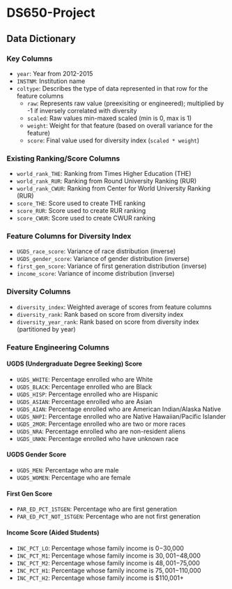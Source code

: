 # DS650-Project

## Data Dictionary

### Key Columns
- `year`: Year from 2012-2015
- `INSTNM`: Institution name
- `coltype`: Describes the type of data represented in that row for the feature columns
  - `raw`: Represents raw value (preexisiting or engineered); multiplied by -1 if inversely correlated with diversity
  - `scaled`: Raw values min-maxed scaled (min is 0, max is 1)
  - `weight`: Weight for that feature (based on overall variance for the feature)
  - `score`: Final value used for diversity index (`scaled * weight`)

### Existing Ranking/Score Columns
- `world_rank_THE`: Ranking from Times Higher Education (THE)
- `world_rank_RUR`: Ranking from Round University Ranking (RUR)
- `world_rank_CWUR`: Ranking from Center for World University Ranking (RUR)
- `score_THE`: Score used to create THE ranking
- `score_RUR`: Score used to create RUR ranking
- `score_CWUR`: Score used to create CWUR ranking

### Feature Columns for Diversity Index
- `UGDS_race_score`: Variance of race distribution (inverse)
- `UGDS_gender_score`: Variance of gender distribution (inverse)
- `first_gen_score`: Variance of first generation distribution (inverse)
- `income_score`: Variance of income distribution (inverse)

### Diversity Columns
- `diversity_index`: Weighted average of scores from feature columns
- `diversity_rank`: Rank based on score from diversity index
- `diversity_year_rank`: Rank based on score from diversity index (partitioned by year)

### Feature Engineering Columns

#### UGDS (Undergraduate Degree Seeking) Score
- `UGDS_WHITE`: Percentage enrolled who are White
- `UGDS_BLACK`: Percentage enrolled who are Black
- `UGDS_HISP`: Percentage enrolled who are Hispanic
- `UGDS_ASIAN`: Percentage enrolled who are Asian
- `UGDS_AIAN`: Percentage enrolled who are American Indian/Alaska Native
- `UGDS_NHPI`: Percentage enrolled who are Native Hawaiian/Pacific Islander
- `UGDS_2MOR`: Percentage enrolled who are two or more races
- `UGDS_NRA`: Percentage enrolled who are non-resident aliens
- `UGDS_UNKN`: Percentage enrolled who have unknown race

#### UGDS Gender Score
- `UGDS_MEN`: Percentage who are male
- `UGDS_WOMEN`: Percentage who are female

#### First Gen Score
- `PAR_ED_PCT_1STGEN`: Percentage who are first generation
- `PAR_ED_PCT_NOT_1STGEN`: Percentage who are not first generation

#### Income Score (Aided Students)
- `INC_PCT_LO`: Percentage whose family income is $0-$30,000
- `INC_PCT_M1`: Percentage whose family income is $30,001-$48,000
- `INC_PCT_M2`: Percentage whose family income is $48,001-$75,000
- `INC_PCT_H1`: Percentage whose family income is $75,001-$110,000
- `INC_PCT_H2`: Percentage whose family income is $110,001+
